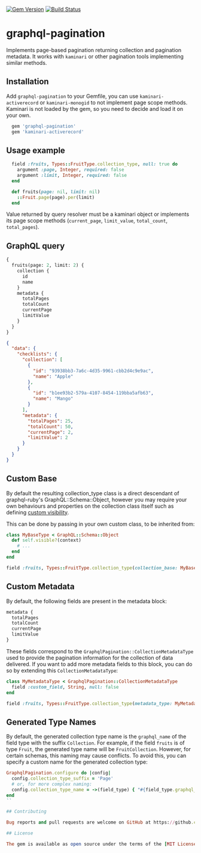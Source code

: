 [![Gem Version](https://badge.fury.io/rb/graphql-pagination.svg)](https://rubygems.org/gems/graphql-pagination)
[![Build Status](https://github.com/RenoFi/graphql-pagination/actions/workflows/ci.yml/badge.svg)](https://github.com/RenoFi/graphql-pagination/actions/workflows/ci.yml?query=branch%3Amain)

# graphql-pagination

Implements page-based pagination returning collection and pagination metadata. It works with `kaminari` or other pagination tools implementing similar methods.

## Installation

Add `graphql-pagination` to your Gemfile, you can use `kaminari-activerecord` or `kaminari-monogid` to not implement page scope methods. Kaminari is not loaded by the gem, so you need to decide and load it on your own.

```ruby
  gem 'graphql-pagination'
  gem 'kaminari-activerecord'
```

## Usage example

```ruby
  field :fruits, Types::FruitType.collection_type, null: true do
    argument :page, Integer, required: false
    argument :limit, Integer, required: false
  end

  def fruits(page: nil, limit: nil)
    ::Fruit.page(page).per(limit)
  end
```

Value returned by query resolver must be a kaminari object or implements its page scope methods (`current_page`, `limit_value`, `total_count`, `total_pages`).

## GraphQL query

```graphql
{
  fruits(page: 2, limit: 2) {
    collection {
      id
      name
    }
    metadata {
      totalPages
      totalCount
      currentPage
      limitValue
    }
  }
}
```

```json
{
  "data": {
    "checklists": {
      "collection": [
        {
          "id": "93938bb3-7a6c-4d35-9961-cbb2d4c9e9ac",
          "name": "Apple"
        },
        {
          "id": "b1ee93b2-579a-4107-8454-119bba5afb63",
          "name": "Mango"
        }
      ],
      "metadata": {
        "totalPages": 25,
        "totalCount": 50,
        "currentPage": 2,
        "limitValue": 2
      }
    }
  }
}
```

## Custom Base

By default the resulting collection_type class is a direct descendant of
graphql-ruby's GraphQL::Schema::Object, however you may require your own
behaviours and properties on the collection class itself such as defining
[custom visibility](https://graphql-ruby.org/authorization/visibility.html#object-visibility).

This can be done by passing in your own custom class, to be inherited from:

```ruby
class MyBaseType < GraphQL::Schema::Object
  def self.visible?(context)
    # ...
  end
end

field :fruits, Types::FruitType.collection_type(collection_base: MyBaseType)
```

## Custom Metadata

By default, the following fields are present in the metadata block:

```graphql
metadata {
  totalPages
  totalCount
  currentPage
  limitValue
}
```

These fields correspond to the `GraphqlPagination::CollectionMetadataType` used to provide the pagination information for the collection of data delivered. If you want to add more metadata fields to this block, you can do so by extending this `CollectionMetadataType`:

```ruby
class MyMetadataType < GraphqlPagination::CollectionMetadataType
  field :custom_field, String, null: false
end

field :fruits, Types::FruitType.collection_type(metadata_type: MyMetadataType)
```

## Generated Type Names

By default, the generated collection type name is the `graphql_name` of the field type with the suffix `Collection`. For example, if the field `fruits` is of type `Fruit`, the generated type name will be `FruitCollection`. However, for certain schemas, this naming may cause conflicts. To avoid this, you can specify a custom name for the generated collection type:

```ruby
GraphqlPagination.configure do |config|
  config.collection_type_suffix = 'Page'
  # or, for more complex naming:
  config.collection_type_name = ->(field_type) { "#{field_type.graphql_name}Page" }
end
``

## Contributing

Bug reports and pull requests are welcome on GitHub at https://github.com/renofi/graphql-pagination. This project is intended to be a safe, welcoming space for collaboration, and contributors are expected to adhere to the [Contributor Covenant](http://contributor-covenant.org) code of conduct.

## License

The gem is available as open source under the terms of the [MIT License](https://opensource.org/licenses/MIT).

